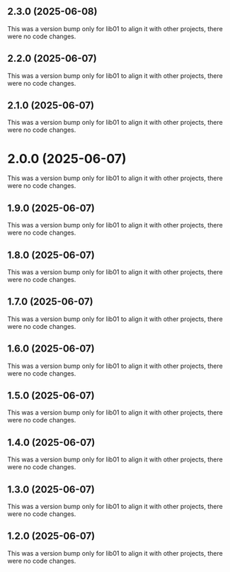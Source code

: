 ## 2.3.0 (2025-06-08)

This was a version bump only for lib01 to align it with other projects, there were no code changes.

## 2.2.0 (2025-06-07)

This was a version bump only for lib01 to align it with other projects, there were no code changes.

## 2.1.0 (2025-06-07)

This was a version bump only for lib01 to align it with other projects, there were no code changes.

# 2.0.0 (2025-06-07)

This was a version bump only for lib01 to align it with other projects, there were no code changes.

## 1.9.0 (2025-06-07)

This was a version bump only for lib01 to align it with other projects, there were no code changes.

## 1.8.0 (2025-06-07)

This was a version bump only for lib01 to align it with other projects, there were no code changes.

## 1.7.0 (2025-06-07)

This was a version bump only for lib01 to align it with other projects, there were no code changes.

## 1.6.0 (2025-06-07)

This was a version bump only for lib01 to align it with other projects, there were no code changes.

## 1.5.0 (2025-06-07)

This was a version bump only for lib01 to align it with other projects, there were no code changes.

## 1.4.0 (2025-06-07)

This was a version bump only for lib01 to align it with other projects, there were no code changes.

## 1.3.0 (2025-06-07)

This was a version bump only for lib01 to align it with other projects, there were no code changes.

## 1.2.0 (2025-06-07)

This was a version bump only for lib01 to align it with other projects, there were no code changes.
